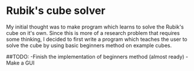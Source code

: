# Rubik's cube solver
My initial thought was to make program which learns to solve the Rubik's cube on it's own. Since this is more of a research problem that requires some thinking, I decided to first write a program which teaches the user to solve the cube by using basic beginners method on example cubes.

##TODO:
-Finish the implementation of beginners method (almost ready)
-Make a GUI
